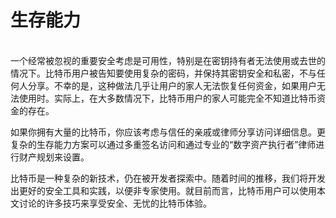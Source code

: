 # 生存能力

\
一个经常被忽视的重要安全考虑是可用性，特别是在密钥持有者无法使用或去世的情况下。比特币用户被告知要使用复杂的密码，并保持其密钥安全和私密，不与任何人分享。不幸的是，这种做法几乎让用户的家人无法恢复任何资金，如果用户无法使用时。实际上，在大多数情况下，比特币用户的家人可能完全不知道比特币资金的存在。

如果你拥有大量的比特币，你应该考虑与信任的亲戚或律师分享访问详细信息。更复杂的生存能力方案可以通过多重签名访问和通过专业的“数字资产执行者”律师进行财产规划来设置。&#x20;

比特币是一种复杂的新技术，仍在被开发者探索中。随着时间的推移，我们将开发出更好的安全工具和实践，以便非专家使用。就目前而言，比特币用户可以使用本文讨论的许多技巧来享受安全、无忧的比特币体验。
